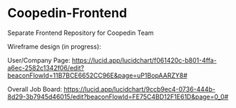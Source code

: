 # Coopedin-Frontend
Separate Frontend Repository for Coopedin Team

Wireframe design (in progress):

User/Company Page:
https://lucid.app/lucidchart/f061420c-b801-4ffa-a6ec-2582c1342f06/edit?beaconFlowId=11B7BCE6652CC96E&page=uP1BopAARZY8#

Overall Job Board:
https://lucid.app/lucidchart/9ccb9ec4-0736-444b-8d29-3b7945d46015/edit?beaconFlowId=FE75C4BD12F1E61D&page=0_0#
